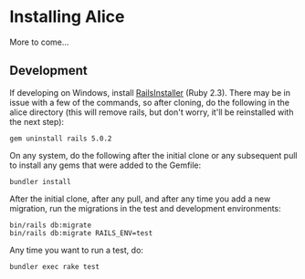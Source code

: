 # Installing Alice
More to come...


## Development
If developing on Windows, install [RailsInstaller](http://railsinstaller.org/en)
(Ruby 2.3). There may be in issue with a few of the commands, so after cloning,
do the following in the alice directory (this will remove rails, but don't 
worry, it'll be reinstalled with the next step):

    gem uninstall rails 5.0.2 


On any system, do the following after the initial clone or any subsequent pull
to install any gems that were added to the Gemfile:

    bundler install

After the initial clone, after any pull, and after any time you add a new
migration, run the migrations in the test and development environments:

    bin/rails db:migrate
    bin/rails db:migrate RAILS_ENV=test

Any time you want to run a test, do:

    bundler exec rake test